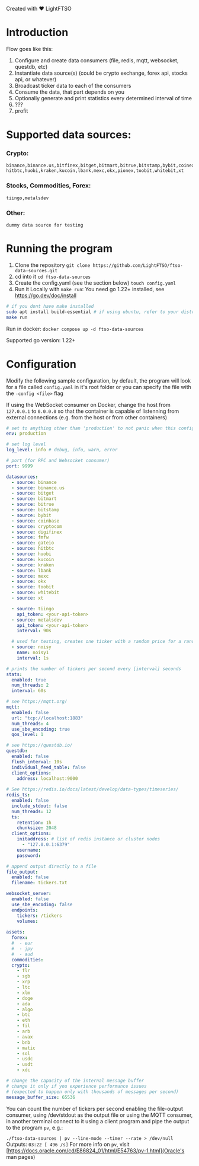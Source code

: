 Created with ❤️ LightFTSO

# Introduction
Flow goes like this:
1. Configure and create data consumers (file, redis, mqtt, websocket, questdb, etc)
2. Instantiate data source(s) (could be crypto exchange, forex api, stocks api, or whatever)
3. Broadcast ticker data to each of the consumers
4. Consume the data, that part depends on you
5. Optionally generate and print statistics every determined interval of time
6. ???
7. profit

# Supported data sources:
### Crypto:
    binance,binance.us,bitfinex,bitget,bitmart,bitrue,bitstamp,bybit,coinex,coinbase,cryptocom,digifinex,fmfw,gateio,
    hitbtc,huobi,kraken,kucoin,lbank,mexc,okx,pionex,toobit,whitebit,xt

### Stocks, Commodities, Forex:
    tiingo,metalsdev

### Other:
    dummy data source for testing

# Running the program

1. Clone the repository
`git clone https://github.com/LightFTSO/ftso-data-sources.git`
2. cd into it
`cd ftso-data-sources`
3. Create the config.yaml (see the section below)
`touch config.yaml`
3. Run it 
Locally with `make run`:
You need go 1.22+ installed, see https://go.dev/doc/install
```bash
# if you dont have make installed
sudo apt install build-essential # if using ubuntu, refer to your distro for more info on installing make and gcc
make run
```
Run in docker:
`docker compose up -d ftso-data-sources`

Supported go version: 1.22+

# Configuration 
Modify the following sample configuration, by default, the program will look for a file called `config.yaml` in it's root folder or you can specify the file with the `-config <file>` flag

If using the WebSocket consumer on Docker, change the host from `127.0.0.1` to `0.0.0.0` so that the container is capable of listenning from external connections (e.g. from the host or from other containers)

```yaml
# set to anything other than 'production' to not panic when this configuration wont produce any data
env: production

# set log level
log_level: info # debug, info, warn, error

# port (for RPC and Websocket consumer)
port: 9999

datasources:
  - source: binance
  - source: binance.us
  - source: bitget
  - source: bitmart
  - source: bitrue
  - source: bitstamp
  - source: bybit
  - source: coinbase
  - source: cryptocom
  - source: digifinex
  - source: fmfw
  - source: gateio
  - source: hitbtc
  - source: huobi
  - source: kucoin
  - source: kraken
  - source: lbank
  - source: mexc
  - source: okx
  - source: toobit
  - source: whitebit
  - source: xt

  - source: tiingo
    api_token: <your-api-token>
  - source: metalsdev
    api_token: <your-api-token>
    interval: 90s

  # used for testing, creates one ticker with a random price for a random asset in the assets list
  - source: noisy
    name: noisy1
    interval: 1s

# prints the number of tickers per second every [interval] seconds
stats:
  enabled: true
  num_threads: 2
  interval: 60s

# see https://mqtt.org/
mqtt:
  enabled: false
  url: "tcp://localhost:1883"
  num_threads: 4
  use_sbe_encoding: true
  qos_level: 1

# see https://questdb.io/
questdb:
  enabled: false
  flush_interval: 10s
  individual_feed_table: false
  client_options:
    address: localhost:9000
    
# See https://redis.io/docs/latest/develop/data-types/timeseries/
redis_ts:
  enabled: false
  include_stdout: false
  num_threads: 12
  ts:
    retention: 1h
    chunksize: 2048
  client_options:
    initaddress: # list of redis instance or cluster nodes
      - "127.0.0.1:6379" 
    username:
    password:

# append output directly to a file
file_output:
  enabled: false
  filename: tickers.txt

websocket_server:
  enabled: false
  use_sbe_encoding: false
  endpoints:
    tickers: /tickers
    volumes:
    
assets:
  forex:
  #  - eur
  #  - jpy
  #  - aud
  commodities:
  crypto:
    - flr
    - sgb
    - xrp
    - ltc
    - xlm
    - doge
    - ada
    - algo
    - btc
    - eth
    - fil
    - arb
    - avax
    - bnb
    - matic
    - sol
    - usdc
    - usdt
    - xdc

# change the capacity of the internal message buffer
# change it only if you experience performance issues
# (expected to happen only with thousands of messages per second)
message_buffer_size: 65536
```
You can count the number of tickers per second enabling the file-output consumer, using /dev/stdout as the output file
or using the MQTT consumer, in another terminal connect to it using a client program and pipe the output to the program `pv`, e.g.:

`./ftso-data-sources | pv --line-mode --timer --rate > /dev/null`
Outputs:
`03:22 [ 496 /s]`
For more info on `pv`, visit [https://docs.oracle.com/cd/E86824_01/html/E54763/pv-1.html](Oracle's man pages)